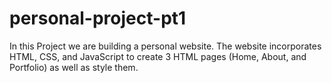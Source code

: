 # personal-project-pt1
In this Project we are building a personal website. The website incorporates HTML, CSS, and JavaScript to create 3 HTML pages (Home, About, and Portfolio) as well as style them.